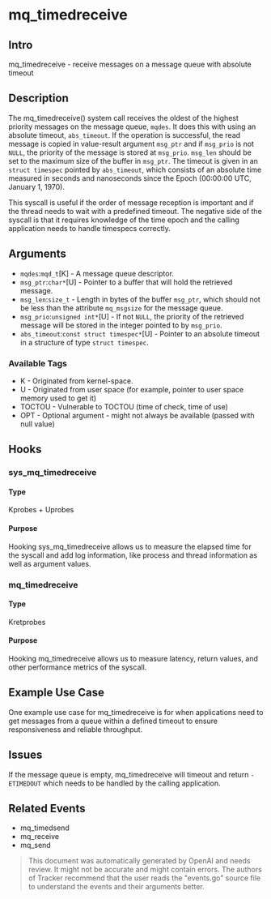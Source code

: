 
# mq_timedreceive

## Intro
mq_timedreceive - receive messages on a message queue with absolute timeout

## Description
The mq_timedreceive() system call receives the oldest of the highest priority messages on the message queue, `mqdes`. It does this with using an absolute timeout, `abs_timeout`. If the operation is successful, the read message is copied in value-result argument `msg_ptr` and if `msg_prio` is not `NULL`, the priority of the message is stored at `msg_prio`. `msg_len` should be set to the maximum size of the buffer in `msg_ptr`. The timeout is given in an `struct timespec` pointed by `abs_timeout`, which consists of an absolute time measured in seconds and nanoseconds since the Epoch (00:00:00 UTC, January 1, 1970).

This syscall is useful if the order of message reception is important and if the thread needs to wait with a predefined timeout. The negative side of the syscall is that it requires knowledge of the time epoch and the calling application needs to handle timespecs correctly.

## Arguments
* `mqdes`:`mqd_t`[K] - A message queue descriptor.
* `msg_ptr`:`char*`[U] - Pointer to a buffer that will hold the retrieved message.
* `msg_len`:`size_t` - Length in bytes of the buffer `msg_ptr`, which should not be less than the attribute `mq_msgsize` for the message queue.
* `msg_prio`:`unsigned int*`[U] - If not `NULL`, the priority of the retrieved message will be stored in the integer pointed to by `msg_prio`.
* `abs_timeout`:`const struct timespec*`[U] - Pointer to an absolute timeout in a structure of type `struct timespec`.


### Available Tags
* K - Originated from kernel-space.
* U - Originated from user space (for example, pointer to user space memory used to get it)
* TOCTOU - Vulnerable to TOCTOU (time of check, time of use)
* OPT - Optional argument - might not always be available (passed with null value)

## Hooks
### sys_mq_timedreceive
#### Type
Kprobes + Uprobes
#### Purpose
Hooking sys_mq_timedreceive allows us to measure the elapsed time for the syscall and add log information, like process and thread information as well as argument values.

### mq_timedreceive
#### Type
Kretprobes
#### Purpose
Hooking mq_timedreceive allows us to measure latency, return values, and other performance metrics of the syscall.

## Example Use Case
One example use case for mq_timedreceive is for when applications need to get messages from a queue within a defined timeout to ensure responsiveness and reliable throughput.

## Issues
If the message queue is empty, mq_timedreceive will timeout and return `-ETIMEDOUT` which needs to be handled by the calling application.

## Related Events
* mq_timedsend
* mq_receive
* mq_send

> This document was automatically generated by OpenAI and needs review. It might
> not be accurate and might contain errors. The authors of Tracker recommend that
> the user reads the "events.go" source file to understand the events and their
> arguments better.
